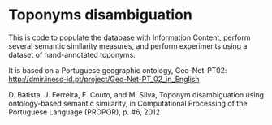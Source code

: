 Toponyms disambiguation
=======================

This is code to populate the database with Information Content, perform several semantic similarity measures, and perform experiments using a dataset of hand-annotated toponyms. 

It is based on a Portuguese geographic ontology, Geo-Net-PT02:
http://dmir.inesc-id.pt/project/Geo-Net-PT_02_in_English

D. Batista, J. Ferreira, F. Couto, and M. Silva, Toponym disambiguation using ontology-based semantic similarity, in Computational Processing of the Portuguese Language (PROPOR), p. #6, 2012

